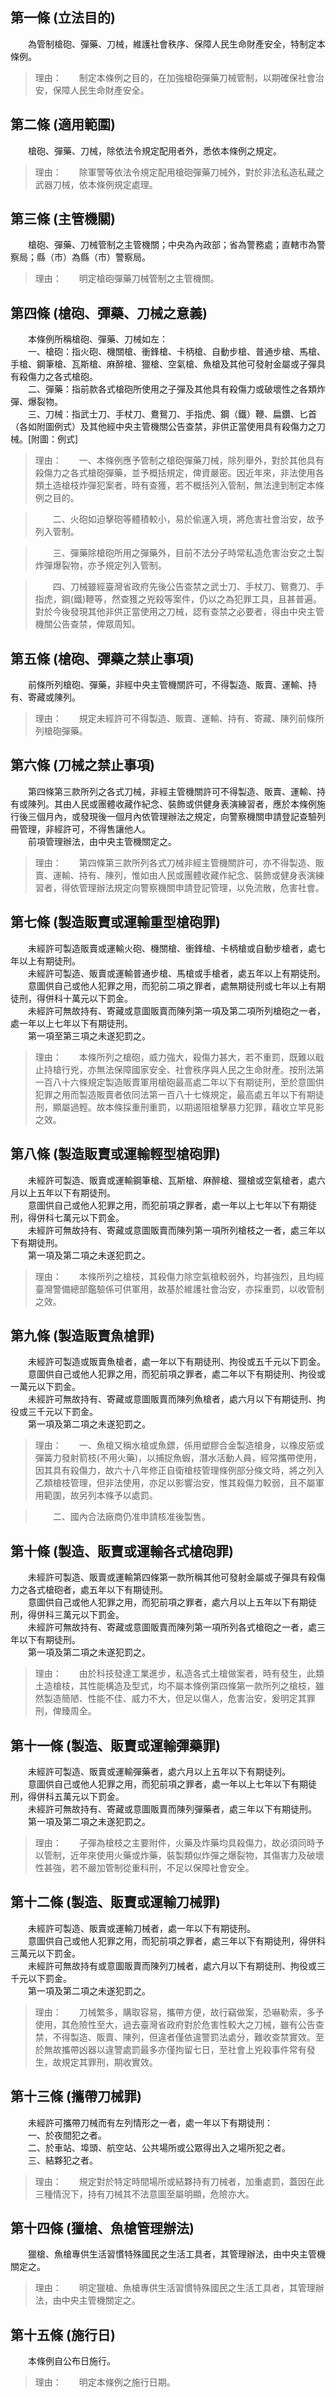 第一條 (立法目的)
-----------------
　　為管制槍砲、彈藥、刀械，維護社會秩序、保障人民生命財產安全，特制定本條例。  
> 理由：　　制定本條例之目的，在加強槍砲彈藥刀械管制，以期確保社會治安，保障人民生命財產安全。



第二條 (適用範圍)
-----------------
　　槍砲、彈藥、刀械，除依法令規定配用者外，悉依本條例之規定。  
> 理由：　　除軍警等依法令規定配用槍砲彈藥刀械外，對於非法私造私藏之武器刀械，依本條例規定處理。



第三條 (主管機關)
-----------------
　　槍砲、彈藥、刀械管制之主管機關；中央為內政部；省為警務處；直轄市為警察局；縣（市）為縣（市）警察局。  
> 理由：　　明定槍砲彈藥刀械管制之主管機關。



第四條 (槍砲、彈藥、刀械之意義)
-------------------------------
　　本條例所稱槍砲、彈藥、刀械如左：  
　　一、槍砲：指火砲、機關槍、衝鋒槍、卡柄槍、自動步槍、普通步槍、馬槍、手槍、鋼筆槍、瓦斯槍、麻醉槍、獵槍、空氣槍、魚槍及其他可發射金屬或子彈具有殺傷力之各式槍砲。  
　　二、彈藥：指前款各式槍砲所使用之子彈及其他具有殺傷力或破壞性之各類炸彈、爆裂物。  
　　三、刀械：指武士刀、手杖刀、鴦鴛刀、手指虎、鋼（鐵）鞭、扁鑽、匕首（各如附圖例式）及其他經中央主管機關公告查禁，非供正當使用具有殺傷力之刀械。[附圖：例式]  
> 理由：　　一、本條例應予管制之槍砲彈藥刀械，除列舉外，對於其他具有殺傷力之各式槍砲彈藥，並予概括規定，俾資嚴密。因近年來，非法使用各類土造槍枝炸彈犯案者，時有查獲，若不概括列入管制，無法達到制定本條例之目的。

> 　　二、火砲如迫擊砲等體積較小，易於偷運入境，將危害社會治安，故予列入管制。

> 　　三、彈藥除槍砲所用之彈藥外，目前不法分子時常私造危害治安之土製炸彈爆裂物，亦予規定列入管制。

> 　　四、刀械雖經臺灣省政府先後公告查禁之武士刀、手杖刀、鴛鴦刀、手指虎，鋼(鐵)鞭等，然查獲之兇殺等案件，仍以之為犯罪工具，且甚普遍。對於今後發現其他非供正當使用之刀械，認有查禁之必要者，得由中央主管機關公告查禁，俾眾周知。



第五條 (槍砲、彈藥之禁止事項)
-----------------------------
　　前條所列槍砲、彈藥，非經中央主管機關許可，不得製造、販賣、運輸、持有、寄藏或陳列。  
> 理由：　　規定未經許可不得製造、販賣、運輸、持有、寄藏、陳列前條所列槍砲彈藥。



第六條 (刀械之禁止事項)
-----------------------
　　第四條第三款所列之各式刀械，非經主管機關許可不得製造、販賣、運輸、持有或陳列。其由人民或團體收藏作紀念、裝飾或供健身表演練習者，應於本條例施行後三個月內，或發現後一個月內依管理辦法之規定，向警察機關申請登記查驗列冊管理，非經許可，不得售讓他人。  
　　前項管理辦法，由中央主管機關定之。  
> 理由：　　第四條第三款所列各式刀械非經主管機關許可，亦不得製造、販賣、運輸、持有、陳列，惟如由人民或團體收藏作紀念、裝飾或健身表演練習者，得依管理辦法規定向警察機關申請登記管理，以免流散，危害社會。



第七條 (製造販賣或運輸重型槍砲罪)
---------------------------------
　　未經許可製造販賣或運輸火砲、機關槍、衝鋒槍、卡柄槍或自動步槍者，處七年以上有期徒刑。  
　　未經許可製造、販賣或運輸普通步槍、馬槍或手槍者，處五年以上有期徒刑。  
　　意圖供自己或他人犯罪之用，而犯前二項之罪者，處無期徒刑或七年以上有期徒刑，得併科十萬元以下罰金。  
　　未經許可無故持有、寄藏或意圖販賣而陳列第一項及第二項所列槍砲之一者，處一年以上七年以下有期徒刑。  
　　第一項至第三項之未遂犯罰之。  
> 理由：　　本條所列之槍砲，威力強大，殺傷力甚大，若不重罰，既難以戢止持槍行兇，亦無法保障國家安全、社會秩序與人民之生命財產。按刑法第一百八十六條規定製造販賣軍用槍砲最高處二年以下有期徒刑，至於意圖供犯罪之用而製造販賣者依同法第一百八十七條規定，最高處五年以下有期徒刑，顯屬過輕。故本條採重刑重罰，以期遏阻槍擊暴力犯罪，藉收立竿見影之效。



第八條 (製造販賣或運輸輕型槍砲罪)
---------------------------------
　　未經許可製造、販賣或運輸鋼筆槍、瓦斯槍、麻醉槍、獵槍或空氣槍者，處六月以上五年以下有期徒刑。  
　　意圖供自己或他人犯罪之用，而犯前項之罪者，處一年以上七年以下有期徒刑，得併科七萬元以下罰金。  
　　未經許可無故持有、寄藏或意圖販賣而陳列第一項所列槍枝之一者，處三年以下有期徒刑。  
　　第一項及第二項之未遂犯罰之。  
> 理由：　　本條所列之槍枝，其殺傷力除空氣槍較弱外，均甚強烈，且均經臺灣警備總部鑑驗係可供軍用，故基於維護社會治安，亦採重罰，以收管制之效。



第九條 (製造販賣魚槍罪)
-----------------------
　　未經許可製造或販賣魚槍者，處一年以下有期徒刑、拘役或五千元以下罰金。  
　　意圖供自己或他人犯罪之用，而犯前項之罪者，處二年以下有期徒刑、拘役或一萬元以下罰金。  
　　未經許可無故持有、寄藏或意圖販賣而陳列魚槍者，處六月以下有期徒刑、拘役或三千元以下罰金。  
　　第一項及第二項之未遂犯罰之。  
> 理由：　　一、魚槍又稱水槍或魚鏢，係用塑膠合金製造槍身，以橡皮筋或彈簧力發射箭枝(不用火藥)，以捕捉魚蝦，潛水活動人員，經常攜帶使用，因其具有殺傷力，故六十八年修正自衛槍枝管理條例部分條文時，將之列入乙類槍枝管理，但非法使用，亦足以影響治安，惟其殺傷力較弱，且不屬軍用範圍，故另列本條予以處罰。

> 　　二、國內合法廠商仍准申請核准後製售。



第十條 (製造、販賣或運輸各式槍砲罪)
-----------------------------------
　　未經許可製造、販賣或運輸第四條第一款所稱其他可發射金屬或子彈具有殺傷力之各式槍砲者，處五年以下有期徒刑。  
　　意圖供自己或他人犯罪之用，而犯前項之罪者，處六月以上五年以下有期徒刑，得併科三萬元以下罰金。  
　　未經許可無故持有、寄藏或意圖販賣而陳列第一項所列各式槍砲之一者，處三年以下有期徒刑。  
　　第一項及第二項之未遂犯罰之。  
> 理由：　　由於科技發達工業進步，私造各式土槍做案者，時有發生，此類土造槍枝，其性能構造及型式，均不屬本條例第四條第一款所列之槍枝，雖然製造簡陋、性能不佳、威力不大，但足以傷人，危害治安，爰明定其罪刑，俾臻周全。



第十一條 (製造、販賣或運輸彈藥罪)
---------------------------------
　　未經許可製造、販賣或運輸彈藥者，處六月以上五年以下有期徒列。  
　　意圖供自己或他人犯罪之用，而犯前項之罪者，處一年以上七年以下有期徒刑，得併科五萬元以下罰金。  
　　未經許可無故持有、寄藏或意圖販賣而陳列彈藥者，處三年以下有期徒刑。  
　　第一項及第二項之未遂犯罰之。  
> 理由：　　子彈為槍枝之主要附件，火藥及炸藥均具殺傷力，故必須同時予以管制，近年來使用火藥或炸藥，裝製類似炸彈之爆裂物，其傷害力及破壞性甚強，若不嚴加管制從重科刑，不足以保障社會安全。



第十二條 (製造、販賣或運輸刀械罪)
---------------------------------
　　未經許可製造、販賣或運輸刀械者，處一年以下有期徒刑。  
　　意圖供自己或他人犯罪之用，而犯前項之罪者，處三年以下有期徒刑，得併科三萬元以下罰金。  
　　未經許可無故持有或意圖販賣而陳列刀械者，處六月以下有期徒刑、拘役或三千元以下罰金。  
　　第一項及第二項之未遂犯罰之。  
> 理由：　　刀械繁多，購取容易，攜帶方便，故行竊做案，恐嚇勒索，多予使用，其危險性至大，過去臺灣省政府對於危害性較大之刀械，雖有公告查禁，不得製造、販賣、陳列，但違者僅依違警罰法處分，難收查禁實效。至於無故攜帶凶器以違警處罰最多亦僅拘留七日，至社會上兇殺事件常有發生，故規定其罪刑，期收實效。



第十三條 (攜帶刀械罪)
---------------------
　　未經許可攜帶刀械而有左列情形之一者，處一年以下有期徒刑：  
　　一、於夜間犯之者。  
　　二、於車站、埠頭、航空站、公共場所或公眾得出入之場所犯之者。  
　　三、結夥犯之者。  
> 理由：　　規定對於特定時間場所或結夥持有刀械者，加重處罰，蓋因在此三種情況下，持有刀械其不法意圖至屬明顯，危險亦大。



第十四條 (獵槍、魚槍管理辦法)
-----------------------------
　　獵槍、魚槍專供生活習慣特殊國民之生活工具者，其管理辦法，由中央主管機關定之。  
> 理由：　　明定獵槍、魚槍專供生活習慣特殊國民之生活工具者，其管理辦法，由中央主管機關定之。



第十五條 (施行日)
-----------------
　　本條例自公布日施行。  
> 理由：　　明定本條例之施行日期。